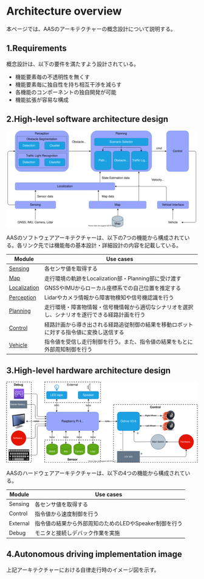 # Architecture overview
本ページでは、AASのアーキテクチャーの概念設計について説明する。

## 1.Requirements
概念設計は、以下の要件を満たすよう設計されている。

- 機能要素毎の不透明性を無くす
- 機能要素毎に独自性を持ち相互干渉を減らす
- 各機能のコンポーネントの独自開発が可能
- 機能拡張が容易な構成

## 2.High-level software architecture design
![SoftwareOverview](image/software_architecture_concept_design.drawio.svg)

AASのソフトウェアアーキテクチャーは、以下の7つの機能から構成されている。各リンク先では機能毎の基本設計・詳細設計の内容を記載している。

| Module | Use cases |
| --- | --- | 
| [Sensing](Sensing) | 各センサ値を取得する |
| [Map](Map) | 走行環境の軌跡をLocalization部・Planning部に受け渡す |
| [Localization](Localization) | GNSSやIMUからローカル座標系での自己位置を推定する |
| [Perception](Perception) | Lidarやカメラ情報から障害物検知や信号機認識を行う |
| [Planning](Planning) | 走行環境・障害物情報・信号機情報から適切なシナリオを選択し、シナリオを遂行できる経路計画を行う |
| [Control](Control) | 経路計画から導き出される経路追従制御の結果を移動ロボットに対する指令値に変換し送信する |
| [Vehicle](Vehicle) | 指令値を受信し走行制御を行う。また、指令値の結果をもとに外部周知制御を行う |

## 3.High-level hardware architecture design
![HardwareOverview](image/hardware_architecture_concept_design.drawio.svg)

AASのハードウェアアーキテクチャーは、以下の4つの機能から構成されている。

| Module | Use cases |
| --- | --- | 
| Sensing | 各センサ値を取得する |
| Control | 指令値から速度制御を行う |
| External | 指令値の結果から外部周知のためのLEDやSpeaker制御を行う |
| Debug | モニタと接続しデバック作業を実施 |

## 4.Autonomous driving implementation image
上記アーキテクチャーにおける自律走行時のイメージ図を示す。
